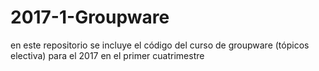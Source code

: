 # 2017-1-Groupware
en este repositorio se incluye el código del curso de groupware (tópicos electiva) para el 2017 en el primer cuatrimestre
